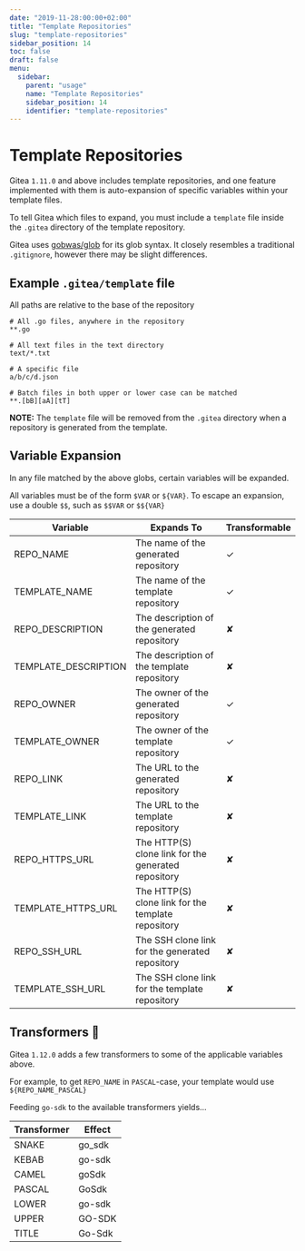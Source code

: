 ```yaml
---
date: "2019-11-28:00:00+02:00"
title: "Template Repositories"
slug: "template-repositories"
sidebar_position: 14
toc: false
draft: false
menu:
  sidebar:
    parent: "usage"
    name: "Template Repositories"
    sidebar_position: 14
    identifier: "template-repositories"
---
```


# Template Repositories



Gitea `1.11.0` and above includes template repositories, and one feature implemented with them is auto-expansion of specific variables within your template files.

To tell Gitea which files to expand, you must include a `template` file inside the `.gitea` directory of the template repository.

Gitea uses [gobwas/glob](https://github.com/gobwas/glob) for its glob syntax. It closely resembles a traditional `.gitignore`, however there may be slight differences.

## Example `.gitea/template` file

All paths are relative to the base of the repository

```gitignore
# All .go files, anywhere in the repository
**.go

# All text files in the text directory
text/*.txt

# A specific file
a/b/c/d.json

# Batch files in both upper or lower case can be matched
**.[bB][aA][tT]
```

**NOTE:** The `template` file will be removed from the `.gitea` directory when a repository is generated from the template.

## Variable Expansion

In any file matched by the above globs, certain variables will be expanded.

All variables must be of the form `$VAR` or `${VAR}`. To escape an expansion, use a double `$$`, such as `$$VAR` or `$${VAR}`

| Variable             | Expands To                                          | Transformable |
| -------------------- | --------------------------------------------------- | ------------- |
| REPO_NAME            | The name of the generated repository                | ✓             |
| TEMPLATE_NAME        | The name of the template repository                 | ✓             |
| REPO_DESCRIPTION     | The description of the generated repository         | ✘             |
| TEMPLATE_DESCRIPTION | The description of the template repository          | ✘             |
| REPO_OWNER           | The owner of the generated repository               | ✓             |
| TEMPLATE_OWNER       | The owner of the template repository                | ✓             |
| REPO_LINK            | The URL to the generated repository                 | ✘             |
| TEMPLATE_LINK        | The URL to the template repository                  | ✘             |
| REPO_HTTPS_URL       | The HTTP(S) clone link for the generated repository | ✘             |
| TEMPLATE_HTTPS_URL   | The HTTP(S) clone link for the template repository  | ✘             |
| REPO_SSH_URL         | The SSH clone link for the generated repository     | ✘             |
| TEMPLATE_SSH_URL     | The SSH clone link for the template repository      | ✘             |

## Transformers :robot:

Gitea `1.12.0` adds a few transformers to some of the applicable variables above.

For example, to get `REPO_NAME` in `PASCAL`-case, your template would use `${REPO_NAME_PASCAL}`

Feeding `go-sdk` to the available transformers yields...

| Transformer | Effect |
| ----------- | ------ |
| SNAKE       | go_sdk |
| KEBAB       | go-sdk |
| CAMEL       | goSdk  |
| PASCAL      | GoSdk  |
| LOWER       | go-sdk |
| UPPER       | GO-SDK |
| TITLE       | Go-Sdk |
